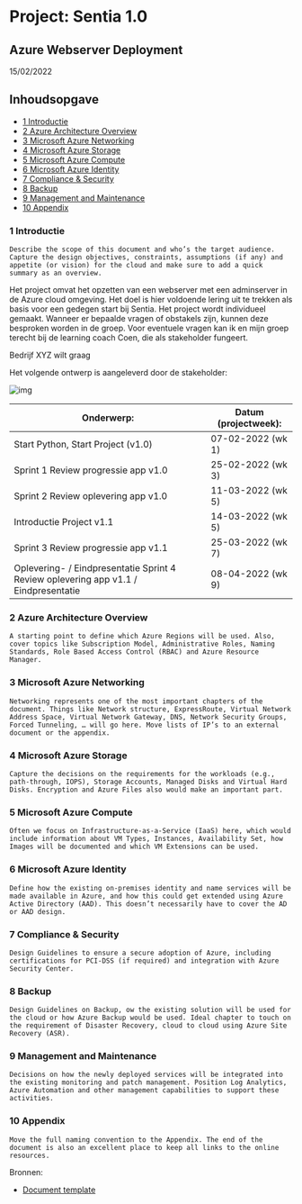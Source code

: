 # Project: Sentia 1.0
## Azure Webserver Deployment

15/02/2022

## Inhoudsopgave

- [1 Introductie]()
- [2 Azure Architecture Overview]()
- [3 Microsoft Azure Networking]()
- [4 Microsoft Azure Storage]()
- [5 Microsoft Azure Compute]()
- [6 Microsoft Azure Identity]()
- [7 Compliance & Security]()
- [8 Backup]()
- [9 Management and Maintenance]()
- [10 Appendix]()

### 1 Introductie

    Describe the scope of this document and who’s the target audience. Capture the design objectives, constraints, assumptions (if any) and appetite (or vision) for the cloud and make sure to add a quick summary as an overview.

Het project omvat het opzetten van een webserver met een adminserver in de Azure cloud omgeving. Het doel is hier voldoende lering uit te trekken als basis voor een gedegen start bij Sentia. Het project wordt individueel gemaakt. Wanneer er bepaalde vragen of obstakels zijn, kunnen deze besproken worden in de groep. Voor eventuele vragen kan ik en mijn groep terecht bij de learning coach Coen, die als stakeholder fungeert.

Bedrijf XYZ wilt graag 

Het volgende ontwerp is aangeleverd door de stakeholder:

![img](https://github.com/P03KI/repo-suheri-AZ900/blob/6885521423e3c6a9a3f6a4d217413a5958df0250/00_includes/PRJ/ontwerp.png)

| Onderwerp: | Datum (projectweek): |
| --- | --- |
| Start Python, Start Project (v1.0) | 07-02-2022 (wk 1)|
| Sprint 1 Review progressie app v1.0 | 25-02-2022 (wk 3)|
| Sprint 2 Review oplevering app v1.0 | 11-03-2022 (wk 5)|
|Introductie Project v1.1 | 14-03-2022 (wk 5)|
| Sprint 3 Review progressie app v1.1 | 25-03-2022 (wk 7)|
| Oplevering- / Eindpresentatie Sprint 4 Review oplevering app v1.1 / Eindpresentatie | 08-04-2022 (wk 9)|


### 2 Azure Architecture Overview

    A starting point to define which Azure Regions will be used. Also, cover topics like Subscription Model, Administrative Roles, Naming Standards, Role Based Access Control (RBAC) and Azure Resource Manager.

### 3 Microsoft Azure Networking

    Networking represents one of the most important chapters of the document. Things like Network structure, ExpressRoute, Virtual Network Address Space, Virtual Network Gateway, DNS, Network Security Groups, Forced Tunneling, … will go here. Move lists of IP’s to an external document or the appendix.

### 4 Microsoft Azure Storage

    Capture the decisions on the requirements for the workloads (e.g., path-through, IOPS), Storage Accounts, Managed Disks and Virtual Hard Disks. Encryption and Azure Files also would make an important part.

### 5 Microsoft Azure Compute

    Often we focus on Infrastructure-as-a-Service (IaaS) here, which would include information about VM Types, Instances, Availability Set, how Images will be documented and which VM Extensions can be used.

### 6 Microsoft Azure Identity

    Define how the existing on-premises identity and name services will be made available in Azure, and how this could get extended using Azure Active Directory (AAD). This doesn’t necessarily have to cover the AD or AAD design.

### 7 Compliance & Security

    Design Guidelines to ensure a secure adoption of Azure, including certifications for PCI-DSS (if required) and integration with Azure Security Center.

### 8 Backup

    Design Guidelines on Backup, ow the existing solution will be used for the cloud or how Azure Backup would be used. Ideal chapter to touch on the requirement of Disaster Recovery, cloud to cloud using Azure Site Recovery (ASR).

### 9 Management and Maintenance

    Decisions on how the newly deployed services will be integrated into the existing monitoring and patch management. Position Log Analytics, Azure Automation and other management capabilities to support these activities.

### 10 Appendix

    Move the full naming convention to the Appendix. The end of the document is also an excellent place to keep all links to the online resources.

Bronnen:
- [Document template](https://www.cloudelicious.net/how-to-write-a-design-document-for-azure/)